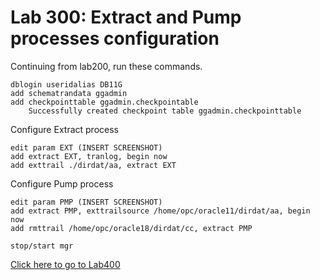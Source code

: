 # Lab 300: Extract and Pump processes configuration	

Continuing from lab200, run these commands.

```
dblogin useridalias DB11G
add schematrandata ggadmin
add checkpointtable ggadmin.checkpointable
	Successfully created checkpoint table ggadmin.checkpointtable
```
Configure Extract process
```
edit param EXT (INSERT SCREENSHOT)
add extract EXT, tranlog, begin now
add exttrail ./dirdat/aa, extract EXT
```
Configure Pump process
```
edit param PMP (INSERT SCREENSHOT)
add extract PMP, exttrailsource /home/opc/oracle11/dirdat/aa, begin now
add rmttrail /home/opc/oracle18/dirdat/cc, extract PMP

stop/start mgr
```
[Click here to go to Lab400](https://github.com/GaryHostt/GoldenGate2ADB/blob/master/Lab400.md)
